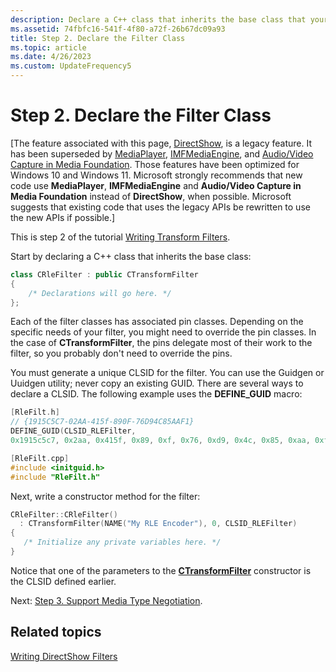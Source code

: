 ```yaml
---
description: Declare a C++ class that inherits the base class that your chose as part of writing a transform filter.
ms.assetid: 74fbfc16-541f-4f80-a72f-26b67dc09a93
title: Step 2. Declare the Filter Class
ms.topic: article
ms.date: 4/26/2023
ms.custom: UpdateFrequency5
---
```


# Step 2. Declare the Filter Class

\[The feature associated with this page, [DirectShow](/windows/win32/directshow/directshow), is a legacy feature. It has been superseded by [MediaPlayer](/uwp/api/Windows.Media.Playback.MediaPlayer), [IMFMediaEngine](/windows/win32/api/mfmediaengine/nn-mfmediaengine-imfmediaengine), and [Audio/Video Capture in Media Foundation](windows/win32/medfound/audio-video-capture-in-media-foundation). Those features have been optimized for Windows 10 and Windows 11. Microsoft strongly recommends that new code use **MediaPlayer**, **IMFMediaEngine** and **Audio/Video Capture in Media Foundation** instead of **DirectShow**, when possible. Microsoft suggests that existing code that uses the legacy APIs be rewritten to use the new APIs if possible.\]

This is step 2 of the tutorial [Writing Transform Filters](writing-transform-filters.md).

Start by declaring a C++ class that inherits the base class:


```C++
class CRleFilter : public CTransformFilter
{
    /* Declarations will go here. */
};
```



Each of the filter classes has associated pin classes. Depending on the specific needs of your filter, you might need to override the pin classes. In the case of **CTransformFilter**, the pins delegate most of their work to the filter, so you probably don't need to override the pins.

You must generate a unique CLSID for the filter. You can use the Guidgen or Uuidgen utility; never copy an existing GUID. There are several ways to declare a CLSID. The following example uses the **DEFINE\_GUID** macro:


```C++
[RleFilt.h]
// {1915C5C7-02AA-415f-890F-76D94C85AAF1}
DEFINE_GUID(CLSID_RLEFilter, 
0x1915c5c7, 0x2aa, 0x415f, 0x89, 0xf, 0x76, 0xd9, 0x4c, 0x85, 0xaa, 0xf1);

[RleFilt.cpp]
#include <initguid.h>
#include "RleFilt.h"
```



Next, write a constructor method for the filter:


```C++
CRleFilter::CRleFilter()
  : CTransformFilter(NAME("My RLE Encoder"), 0, CLSID_RLEFilter)
{ 
   /* Initialize any private variables here. */
}
```



Notice that one of the parameters to the [**CTransformFilter**](ctransformfilter-ctransformfilter.md) constructor is the CLSID defined earlier.

Next: [Step 3. Support Media Type Negotiation](step-3--support-media-type-negotiation.md).

## Related topics

<dl> <dt>

[Writing DirectShow Filters](writing-directshow-filters.md)
</dt> </dl>

 

 



